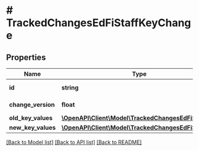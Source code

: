 # # TrackedChangesEdFiStaffKeyChange

## Properties

Name | Type | Description | Notes
------------ | ------------- | ------------- | -------------
**id** | **string** | Resource identifier | [optional]
**change_version** | **float** | Change version | [optional]
**old_key_values** | [**\OpenAPI\Client\Model\TrackedChangesEdFiStaffKey**](TrackedChangesEdFiStaffKey.md) |  | [optional]
**new_key_values** | [**\OpenAPI\Client\Model\TrackedChangesEdFiStaffKey**](TrackedChangesEdFiStaffKey.md) |  | [optional]

[[Back to Model list]](../../README.md#models) [[Back to API list]](../../README.md#endpoints) [[Back to README]](../../README.md)
